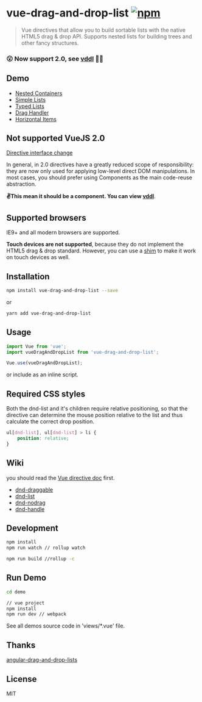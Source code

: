 # vue-drag-and-drop-list  [![npm](https://img.shields.io/npm/v/vue-drag-and-drop-list.svg?maxAge=2592000?style=flat-square)]()

> Vue directives that allow you to build sortable lists with the native HTML5 drag & drop API. Supports nested lists for building trees and other fancy structures.

### 😮 Now support 2.0, see [vddl](https://github.com/hejianxian/vddl) 👏👏 

## Demo
* [Nested Containers](https://hejx.herokuapp.com/vue-dndl/#!/)
* [Simple Lists](https://hejx.herokuapp.com/vue-dndl/#!/simple)
* [Typed Lists](https://hejx.herokuapp.com/vue-dndl/#!/item-types)
* [Drag Handler](https://hejx.herokuapp.com/vue-dndl/#!/handler)
* [Horizontal Items](https://hejx.herokuapp.com/vue-dndl/#!/horizontal)


## Not supported VueJS 2.0
[Directive interface change](https://github.com/vuejs/vue/issues/2873)

In general, in 2.0 directives have a greatly reduced scope of responsibility: they are now only used for applying low-level direct DOM manipulations. In most cases, you should prefer using Components as the main code-reuse abstraction.

**✌️This mean it should be a component. You can view [vddl](https://github.com/hejianxian/vddl)**.

## Supported browsers

IE9+ and all modern browsers are supported.

**Touch devices are not supported**, because they do not implement the HTML5 drag & drop standard. However, you can use a [shim](https://github.com/timruffles/ios-html5-drag-drop-shim) to make it work on touch devices as well.


## Installation

```bash
npm install vue-drag-and-drop-list --save
```
or

```bash
yarn add vue-drag-and-drop-list
```
## Usage

```js
import Vue from 'vue';
import vueDragAndDropList from 'vue-drag-and-drop-list';

Vue.use(vueDragAndDropList);
```

or include as an inline script.

## Required CSS styles
Both the dnd-list and it's children require relative positioning, so that the directive can determine the mouse position relative to the list and thus calculate the correct drop position.

```css
ul[dnd-list], ul[dnd-list] > li {
    position: relative;
}
```

## Wiki

you should read the [Vue directive doc](http://vuejs.org/guide/custom-directive.html) first.

* [dnd-draggable](https://github.com/Alex-fun/vue-drag-and-drop-list/wiki/dnd-draggable)
* [dnd-list](https://github.com/Alex-fun/vue-drag-and-drop-list/wiki/dnd-list)
* [dnd-nodrag](https://github.com/Alex-fun/vue-drag-and-drop-list/wiki/dnd-nodrag)
* [dnd-handle](https://github.com/Alex-fun/vue-drag-and-drop-list/wiki/dnd-handle)

## Development

```bash
npm install
npm run watch // rollup watch

npm run build //rollup -c
```

## Run Demo

```bash
cd demo

// vue project
npm install
npm run dev // webpack
```
See all demos source code in 'views/*.vue' file.

## Thanks

[angular-drag-and-drop-lists](https://github.com/marceljuenemann/angular-drag-and-drop-lists)

## License

MIT
